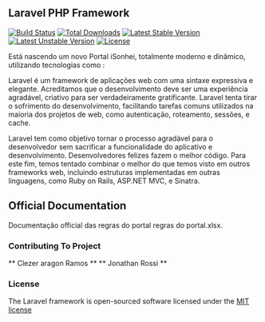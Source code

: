 ## Laravel PHP Framework

[![Build Status](https://travis-ci.org/laravel/framework.svg)](https://travis-ci.org/laravel/framework)
[![Total Downloads](https://poser.pugx.org/laravel/framework/downloads.svg)](https://packagist.org/packages/laravel/framework)
[![Latest Stable Version](https://poser.pugx.org/laravel/framework/v/stable.svg)](https://packagist.org/packages/laravel/framework)
[![Latest Unstable Version](https://poser.pugx.org/laravel/framework/v/unstable.svg)](https://packagist.org/packages/laravel/framework)
[![License](https://poser.pugx.org/laravel/framework/license.svg)](https://packagist.org/packages/laravel/framework)

Está nascendo um novo Portal iSonhei, totalmente moderno e dinâmico, utilizando tecnologias como :

 Laravel é um framework de aplicações web com uma sintaxe expressiva e elegante. Acreditamos que o desenvolvimento deve ser uma experiência agradável, criativo para ser verdadeiramente gratificante. Laravel tenta tirar o sofrimento do desenvolvimento, facilitando tarefas comuns utilizados na maioria dos projetos de web, como autenticação, roteamento, sessões, e cache.

 Laravel tem como objetivo tornar o processo agradável para o desenvolvedor sem sacrificar a funcionalidade do aplicativo e desenvolvimento. Desenvolvedores felizes fazem o melhor código. Para este fim, temos tentado combinar o melhor do que temos visto em outros frameworks web, incluindo estruturas implementadas em outras linguagens, como Ruby on Rails, ASP.NET MVC, e Sinatra.

## Official Documentation

Documentação official das regras do portal regras do portal.xlsx.

### Contributing To Project

** Clezer aragon Ramos **
** Jonathan Rossi **

### License

The Laravel framework is open-sourced software licensed under the [MIT license](http://opensource.org/licenses/MIT)

